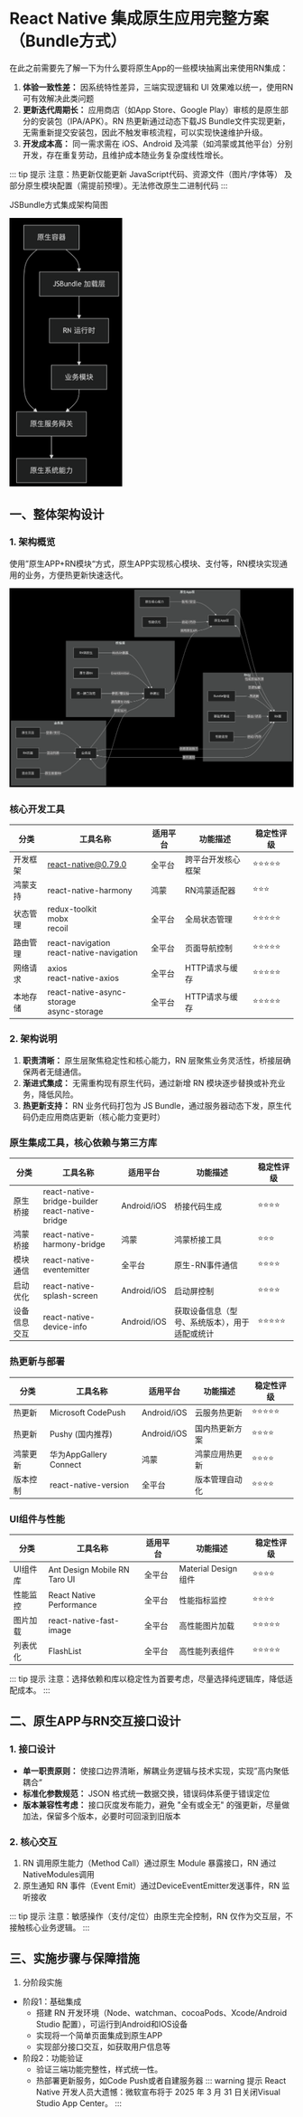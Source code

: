 # React Native 集成原生应用完整方案（Bundle方式）

在此之前需要先了解一下为什么要将原生App的一些模块抽离出来使用RN集成：

 1. **体验一致性差：** 因系统特性差异，三端实现逻辑和 UI 效果难以统一，使用RN 可有效解决此类问题
 2. **更新迭代周期长：** 应用商店（如App Store、Google Play）审核的是原生部分的安装包（IPA/APK）。RN 热更新通过动态下载JS Bundle文件实现更新，无需重新提交安装包，因此不触发审核流程，可以实现快速维护升级。
 3. **开发成本高：** 同一需求需在 iOS、Android 及鸿蒙（如鸿蒙或其他平台）分别开发，存在重复劳动，且维护成本随业务复杂度线性增长。

::: tip 提示
注意：热更新仅能更新 JavaScript代码、资源文件（图片/字体等） 及部分原生模块配置（需提前预埋）。无法修改原生二进制代码
:::

JSBundle方式集成架构简图

<img src="../image/deepseek_mermaid_20250723_973db9.png" width="200"  />

## 一、整体架构设计
### 1. 架构概览
使用”原生APP+RN模块“方式，原生APP实现核心模块、支付等，RN模块实现通用的业务，方便热更新快速迭代。

<img src="../image/deepseek_mermaid_20250722_25be6a.png"  />

### 核心开发工具
| 分类         | 工具名称              | 适用平台 | 功能描述                     | 稳定性评级 |
|--------------|-----------------------|----------|------------------------------|------------|
| 开发框架     | react-native@0.79.0          | 全平台   | 跨平台开发核心框架           | ⭐⭐⭐⭐⭐     |
| 鸿蒙支持     | react-native-harmony  | 鸿蒙     | RN鸿蒙适配器                 | ⭐⭐⭐       |
| 状态管理     | redux-toolkit<br>mobx<br>recoil         | 全平台   | 全局状态管理                 | ⭐⭐⭐⭐⭐     |
| 路由管理     | react-navigation <br> react-native-navigation   | 全平台   | 页面导航控制                 | ⭐⭐⭐⭐⭐     |
| 网络请求     | axios <br> react-native-axios   | 全平台   | HTTP请求与缓存               | ⭐⭐⭐⭐⭐     |
| 本地存储     | react-native-async-storage <br> async-storage   | 全平台   | HTTP请求与缓存               | ⭐⭐⭐⭐⭐     |

### 2. 架构说明
 1. **职责清晰：** 原生层聚焦稳定性和核心能力，RN 层聚焦业务灵活性，桥接层确保两者无缝通信。
 2. **渐进式集成：** 无需重构现有原生代码，通过新增 RN 模块逐步替换或补充业务，降低风险。
 3. **热更新支持：** RN 业务代码打包为 JS Bundle，通过服务器动态下发，原生代码仍走应用商店更新（核心能力变更时）


### 原生集成工具，核心依赖与第三方库

| 分类         | 工具名称                     | 适用平台      | 功能描述                     | 稳定性评级 |
|--------------|------------------------------|---------------|------------------------------|------------|
| 原生桥接     | react-native-bridge-builder<br>react-native-bridge  | Android/iOS   | 桥接代码生成                 | ⭐⭐⭐⭐      |
| 鸿蒙桥接     | react-native-harmony-bridge  | 鸿蒙          | 鸿蒙桥接工具                 | ⭐⭐⭐       |
| 模块通信     | react-native-eventemitter    | 全平台        | 原生-RN事件通信              | ⭐⭐⭐⭐      |
| 启动优化     | react-native-splash-screen   | Android/iOS   | 启动屏控制                   | ⭐⭐⭐⭐      |
| 设备信息交互 | react-native-device-info | Android/iOS | 获取设备信息（型号、系统版本），用于适配或统计| ⭐⭐⭐⭐⭐ |
### 热更新与部署
| 分类         | 工具名称                | 适用平台      | 功能描述                     | 稳定性评级 |
|--------------|-------------------------|---------------|------------------------------|------------|
| 热更新       | Microsoft CodePush      | Android/iOS   | 云服务热更新                 | ⭐⭐⭐⭐⭐     |
| 热更新       | Pushy (国内推荐)        | Android/iOS   | 国内热更新方案               | ⭐⭐⭐⭐      |
| 鸿蒙更新     | 华为AppGallery Connect  | 鸿蒙          | 鸿蒙应用热更新               | ⭐⭐⭐⭐      |
| 版本控制     | react-native-version    | 全平台        | 版本管理自动化               | ⭐⭐⭐⭐      |

### UI组件与性能
| 分类         | 工具名称                | 适用平台 | 功能描述                     | 稳定性评级 |
|--------------|-------------------------|----------|------------------------------|------------|
| UI组件库     | Ant Design Mobile RN<br>Taro UI      | 全平台   | Material Design组件          | ⭐⭐⭐⭐      |
| 性能监控     | React Native Performance| 全平台   | 性能指标监控                 | ⭐⭐⭐⭐      |
| 图片加载     | react-native-fast-image | 全平台   | 高性能图片加载               | ⭐⭐⭐⭐⭐     |
| 列表优化     | FlashList               | 全平台   | 高性能列表组件               | ⭐⭐⭐⭐⭐     |

::: tip 提示
注意：选择依赖和库以稳定性为首要考虑，尽量选择纯逻辑库，降低适配成本。
:::

## 二、原生APP与RN交互接口设计

### 1. 接口设计
 - **单一职责原则：** 使接口边界清晰，解耦业务逻辑与技术实现，实现”高内聚低耦合“
 - **标准化参数规范：** JSON 格式统一数据交换，错误码体系便于错误定位
 - **版本兼容性考虑：** 接口灰度发布能力，避免 "全有或全无" 的强更新，尽量做加法，保留多个版本，必要时可回滚到旧版本

 ### 2. 核心交互
  1. RN 调用原生能力（Method Call）通过原生 Module 暴露接口，RN 通过NativeModules调用
  2. 原生通知 RN 事件（Event Emit）通过DeviceEventEmitter发送事件，RN 监听接收
  
::: tip 提示
注意：敏感操作（支付/定位）由原生完全控制，RN 仅作为交互层，不接触核心业务逻辑。
:::
## 三、实施步骤与保障措施
 1. 分阶段实施
 - 阶段1：基础集成
    - 搭建 RN 开发环境（Node、watchman、cocoaPods、Xcode/Android Studio 配置），可运行到Android和IOS设备
    - 实现将一个简单页面集成到原生APP
    - 实现部分接口交互，如获取用户信息等
 - 阶段2：功能验证
    - 验证三端功能完整性，样式统一性。
    - 热部署更新服务，如Code Push或者自建服务器
::: warning 提示
React Native 开发人员大遗憾：微软宣布将于 2025 年 3 月 31 日关闭Visual Studio App Center。
:::
